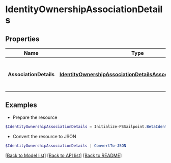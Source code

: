 # IdentityOwnershipAssociationDetails
## Properties

Name | Type | Description | Notes
------------ | ------------- | ------------- | -------------
**AssociationDetails** | [**IdentityOwnershipAssociationDetailsAssociationDetailsInner[]**](IdentityOwnershipAssociationDetailsAssociationDetailsInner.md) | list of all the resource associations for the identity | [optional] 

## Examples

- Prepare the resource
```powershell
$IdentityOwnershipAssociationDetails = Initialize-PSSailpoint.BetaIdentityOwnershipAssociationDetails  -AssociationDetails null
```

- Convert the resource to JSON
```powershell
$IdentityOwnershipAssociationDetails | ConvertTo-JSON
```

[[Back to Model list]](../README.md#documentation-for-models) [[Back to API list]](../README.md#documentation-for-api-endpoints) [[Back to README]](../README.md)

